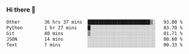 ### Hi there 👋

<!--
**swolbroham/swolbroham** is a ✨ _special_ ✨ repository because its `README.md` (this file) appears on your GitHub profile.

Here are some ideas to get you started:

- 🔭 I’m currently working on ...
- 🌱 I’m currently learning ...
- 👯 I’m looking to collaborate on ...
- 🤔 I’m looking for help with ...
- 💬 Ask me about ...
- 📫 How to reach me: ...
- 😄 Pronouns: ...
- ⚡ Fun fact: ...
-->


<!--START_SECTION:waka-->

```txt
Other         36 hrs 37 mins  ███████████████████████▒░   93.00 %
Python        1 hr 27 mins    █░░░░░░░░░░░░░░░░░░░░░░░░   03.70 %
Git           40 mins         ▒░░░░░░░░░░░░░░░░░░░░░░░░   01.71 %
JSON          14 mins         ░░░░░░░░░░░░░░░░░░░░░░░░░   00.60 %
Text          7 mins          ░░░░░░░░░░░░░░░░░░░░░░░░░   00.33 %
```

<!--END_SECTION:waka-->

